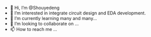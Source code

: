 - 👋 Hi, I’m @Shouyedeng
- 👀 I’m interested in integrate circuit design and EDA development.
- 🌱 I’m currently learning many and many...
- 💞️ I’m looking to collaborate on ...
- 📫 How to reach me ...

<!---
Shouyedeng/Shouyedeng is a ✨ special ✨ repository because its `README.md` (this file) appears on your GitHub profile.
You can click the Preview link to take a look at your changes.
--->
